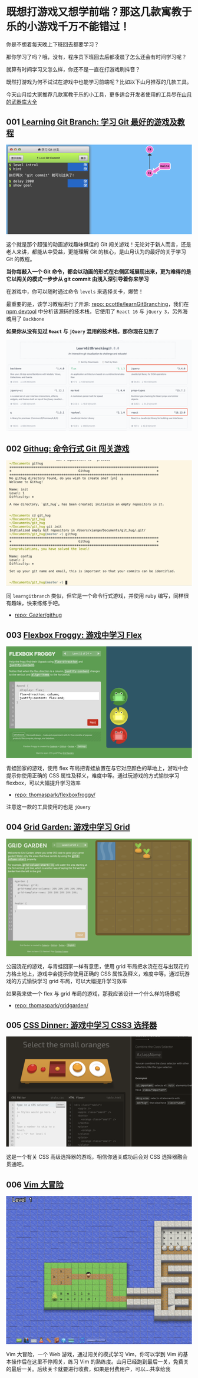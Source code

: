 # 既想打游戏又想学前端？那这几款寓教于乐的小游戏千万不能错过！

你是不想着每天晚上下班回去都要学习？

那你学习了吗？哦，没有，程序员下班回去后都凌晨了怎么还会有时间学习呢？

就算有时间学习又怎么样，你还不是一直在打游戏刷抖音？

既然打游戏为何不试试在游戏中也能学习前端呢？比如以下山月推荐的几款工具。

今天山月给大家推荐几款寓教于乐的小工具，更多适合开发者使用的工具尽在[山月的武器库大全](https://weekly.shanyue.tech/tool)

## 001 [Learning Git Branch: 学习 Git 最好的游戏及教程](https://learngitbranching.js.org/)

![](../assets/learngit.png)

这个就是那个超强的动画游戏趣味俱佳的 Git 闯关游戏！无论对于新人而言，还是老人来讲，都能从中受益，更能理解 Git 的核心，是山月认为的最好的关于学习 Git 的教程。

**当你每敲入一个 Git 命令，都会以动画的形式在右侧区域展现出来，更为难得的是它以闯关的模式一步步从 git commit 由浅入深引导着你来学习**

在游戏中，你可以随时通过命令 `levels` 来选择关卡，爆赞！

最重要的是，该学习教程进行了开源: [repo: pcottle/learnGitBranching](https://github.com/pcottle/learnGitBranching)，我们在 [npm devtool](https://npm.devtool.tech/explore/github/pcottle/learnGitBranching) 中分析该源码的技术栈，它使用了 `React 16` 与 `jQuery 3`，另外海魂用了 `Backbone`

**如果你从没有见过 `React` 与 `jQuery` 混用的技术栈，那你现在见到了**

![](../assets/learngitrepo.png)
    

## 002 [Githug: 命令行式 Git 闯关游戏](https://github.com/Gazler/githug)

![](../assets/githug.png)

同 `learngitbranch` 类似，但它是一个命令行式游戏，并使用 ruby 编写，同样很有趣味，快来练练手吧。


+ [repo: Gazler/githug](https://github.com/Gazler/githug)


## 003 [Flexbox Froggy: 游戏中学习 Flex](https://flexboxfroggy.com/)

![](../assets/flexboxfrog.png)

青蛙回家的游戏，使用 flex 布局把青蛙放置在与它对应颜色的草地上，游戏中会提示你使用正确的 CSS 属性及释义，难度中等。通过玩游戏的方式愉快学习 flexbox，可以大幅提升学习效率

+ [repo: thomaspark/flexboxfroggy/](https://github.com/thomaspark/flexboxfroggy/)

注意这一款的工具使用的也是 `jQuery`


    

## 004 [Grid Garden: 游戏中学习 Grid](https://cssgridgarden.com/)

![](../assets/gridgarden.png)

公园浇花的游戏，与青蛙回家一样有意思，使用 grid 布局把水浇在在与出现花的方格土地上，游戏中会提示你使用正确的 CSS 属性及释义，难度中等。通过玩游戏的方式愉快学习 grid 布局，可以大幅提升学习效率

如果我来做一个 flex 与 grid 布局的游戏，那我应该设计一个什么样的场景呢


+ [repo: thomaspark/gridgarden/](https://github.com/thomaspark/gridgarden/)


## 005 [CSS Dinner: 游戏中学习 CSS3 选择器](https://flukeout.github.io/)

![](../assets/cssdinner.png)

这是一个有关 CSS 高级选择器的游戏，相信你通关成功后会对 CSS 选择器融会贯通吧。


## 006 [Vim 大冒险](https://vim-adventures.com/)

![](../assets/vimadventure.png)

Vim 大冒险，一个 Web 游戏，通过闯关的模式学习 Vim，你可以学到 Vim 的基本操作后在这里不停闯关，练习 Vim 的熟练度。山月已经跑到最后一关，免费关的最后一关。后续关卡就要进行收费，如果是付费用户，可以...共享给我